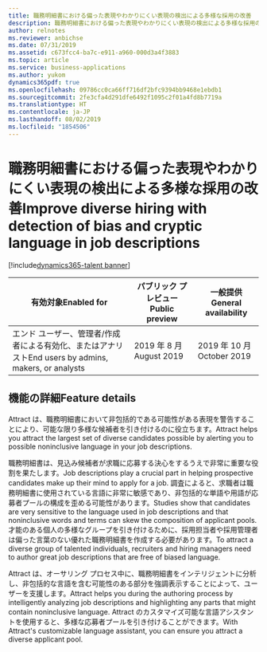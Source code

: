 ```yaml
---
title: 職務明細書における偏った表現やわかりにくい表現の検出による多様な採用の改善
description: 職務明細書における偏った表現やわかりにくい表現の検出による多様な採用の改善
author: relnotes
ms.reviewer: anbichse
ms.date: 07/31/2019
ms.assetid: c673fcc4-ba7c-e911-a960-000d3a4f3883
ms.topic: article
ms.service: business-applications
ms.author: yukom
dynamics365pdf: true
ms.openlocfilehash: 09786cc0ca66ff716df2bfc9394bb9468e1ebdb1
ms.sourcegitcommit: 2fe3cfa4d291dfe6492f1095c2f01a4fd8b7719a
ms.translationtype: HT
ms.contentlocale: ja-JP
ms.lasthandoff: 08/02/2019
ms.locfileid: "1854506"
---
```

# <a name="improve-diverse-hiring-with-detection-of-bias-and-cryptic-language-in-job-descriptions"></a><span data-ttu-id="ede51-103">職務明細書における偏った表現やわかりにくい表現の検出による多様な採用の改善</span><span class="sxs-lookup"><span data-stu-id="ede51-103">Improve diverse hiring with detection of bias and cryptic language in job descriptions</span></span>
[!include[dynamics365-talent banner](../includes/dynamics365-talent.md)]

| <span data-ttu-id="ede51-104">有効対象</span><span class="sxs-lookup"><span data-stu-id="ede51-104">Enabled for</span></span>    |  <span data-ttu-id="ede51-105">パブリック プレビュー</span><span class="sxs-lookup"><span data-stu-id="ede51-105">Public preview</span></span> | <span data-ttu-id="ede51-106">一般提供</span><span class="sxs-lookup"><span data-stu-id="ede51-106">General availability</span></span> | 
| ---------- | ---------- |---------- |
|<span data-ttu-id="ede51-107">エンド ユーザー、管理者/作成者による有効化、またはアナリスト</span><span class="sxs-lookup"><span data-stu-id="ede51-107">End users by admins, makers, or analysts</span></span>|<span data-ttu-id="ede51-108">2019 年 8 月</span><span class="sxs-lookup"><span data-stu-id="ede51-108">August 2019</span></span>| <span data-ttu-id="ede51-109">2019 年 10 月</span><span class="sxs-lookup"><span data-stu-id="ede51-109">October 2019</span></span>|






## <a name="feature-details"></a><span data-ttu-id="ede51-110">機能の詳細</span><span class="sxs-lookup"><span data-stu-id="ede51-110">Feature details</span></span>
<!--feature detail start -->
<span data-ttu-id="ede51-111">Attract は、職務明細書において非包括的である可能性がある表現を警告することにより、可能な限り多様な候補者を引き付けるのに役立ちます。</span><span class="sxs-lookup"><span data-stu-id="ede51-111">Attract helps you attract the largest set of diverse candidates possible by alerting you to possible noninclusive language in your job descriptions.</span></span>

<span data-ttu-id="ede51-112">職務明細書は、見込み候補者が求職に応募する決心をするうえで非常に重要な役割を果たします。</span><span class="sxs-lookup"><span data-stu-id="ede51-112">Job descriptions play a crucial part in helping prospective candidates make up their mind to apply for a job.</span></span> <span data-ttu-id="ede51-113">調査によると、求職者は職務明細書に使用されている言語に非常に敏感であり、非包括的な単語や用語が応募者プールの構成を歪める可能性があります。</span><span class="sxs-lookup"><span data-stu-id="ede51-113">Studies show that candidates are very sensitive to the language used in job descriptions and that noninclusive words and terms can skew the composition of applicant pools.</span></span> <span data-ttu-id="ede51-114">才能のある個人の多様なグループを引き付けるために、採用担当者や採用管理者は偏った言葉のない優れた職務明細書を作成する必要があります。</span><span class="sxs-lookup"><span data-stu-id="ede51-114">To attract a diverse group of talented individuals, recruiters and hiring managers need to author great job descriptions that are free of biased language.</span></span>

<span data-ttu-id="ede51-115">Attract は、オーサリング プロセス中に、職務明細書をインテリジェントに分析し、非包括的な言語を含む可能性のある部分を強調表示することによって、ユーザーを支援します。</span><span class="sxs-lookup"><span data-stu-id="ede51-115">Attract helps you during the authoring process by intelligently analyzing job descriptions and highlighting any parts that might contain noninclusive language.</span></span> <span data-ttu-id="ede51-116">Attract のカスタマイズ可能な言語アシスタントを使用すると、多様な応募者プールを引き付けることができます。</span><span class="sxs-lookup"><span data-stu-id="ede51-116">With Attract's customizable language assistant, you can ensure you attract a diverse applicant pool.</span></span>
<!--feature detail end -->











